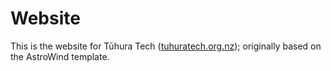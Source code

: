 # Website

This is the website for Tūhura Tech ([tuhuratech.org.nz](https://tuhuratech.org.nz)); originally based on the AstroWind template.